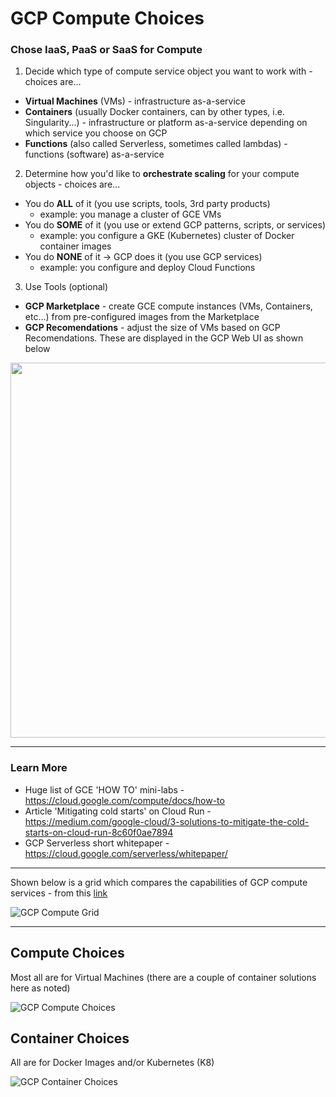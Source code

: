 # GCP Compute Choices

### Chose IaaS, PaaS or SaaS for Compute

1. Decide which type of compute service object you want to work with - choices are...
- **Virtual Machines** (VMs) - infrastructure as-a-service
- **Containers** (usually Docker containers, can by other types, i.e. Singularity...) - infrastructure or platform as-a-service depending on which service you choose on GCP
- **Functions** (also called Serverless, sometimes called lambdas) - functions (software) as-a-service

2. Determine how you'd like to **orchestrate scaling** for your compute objects - choices are...
- You do **ALL** of it (you use scripts, tools, 3rd party products)
  - example: you manage a cluster of GCE VMs
- You do **SOME** of it (you use or extend GCP patterns, scripts, or services)
  - example: you configure a GKE (Kubernetes) cluster of Docker container images
- You do **NONE** of it -> GCP does it (you use GCP services)
  - example: you configure and deploy Cloud Functions
  
3. Use Tools (optional)
- **GCP Marketplace** - create GCE compute instances (VMs, Containers, etc...) from pre-configured images from the Marketplace
- **GCP Recomendations** - adjust the size of VMs based on GCP Recomendations.  These are displayed in the GCP Web UI as shown below

<img src="https://github.com/lynnlangit/gcp-essentials/blob/master/7_sample_data/images/vm-recomendations.png" width=600>

---
  
  
### Learn More
 - Huge list of GCE 'HOW TO' mini-labs - https://cloud.google.com/compute/docs/how-to
 - Article 'Mitigating cold starts' on Cloud Run - https://medium.com/google-cloud/3-solutions-to-mitigate-the-cold-starts-on-cloud-run-8c60f0ae7894
 - GCP Serverless short whitepaper -  https://cloud.google.com/serverless/whitepaper/

 ---
  
 Shown below is a grid which compares the capabilities of GCP compute services - from this [link](https://cloud.google.com/hosting-options#hosting-options)
  
![GCP Compute Grid](https://github.com/lynnlangit/gcp-essentials/blob/master/7_sample_data/images/compute-grid.png)
  
 ---

## Compute Choices

Most all are for Virtual Machines (there are a couple of container solutions here as noted)

![GCP Compute Choices](https://github.com/lynnlangit/gcp-essentials/blob/master/7_sample_data/images/compute-choices.png)

## Container Choices

All are for Docker Images and/or Kubernetes (K8)

![GCP Container Choices](https://github.com/lynnlangit/gcp-essentials/blob/master/7_sample_data/images/container-choices.png)
